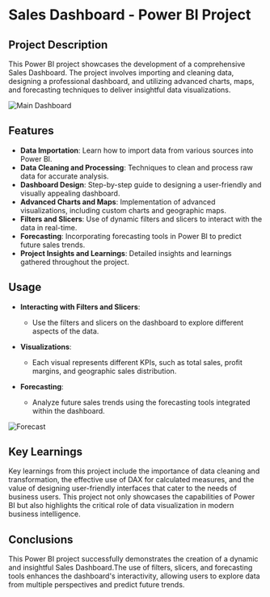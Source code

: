 # **Sales Dashboard - Power BI Project**

## **Project Description**
This Power BI project showcases the development of a comprehensive Sales Dashboard. The project involves importing and cleaning data, designing a professional dashboard, and utilizing advanced charts, maps, and forecasting techniques to deliver insightful data visualizations.


![Main Dashboard](https://github.com/user-attachments/assets/9f819064-ec95-40d2-b13e-d020c6e92d83)

## **Features**
- **Data Importation**: Learn how to import data from various sources into Power BI.
- **Data Cleaning and Processing**: Techniques to clean and process raw data for accurate analysis.
- **Dashboard Design**: Step-by-step guide to designing a user-friendly and visually appealing dashboard.
- **Advanced Charts and Maps**: Implementation of advanced visualizations, including custom charts and geographic maps.
- **Filters and Slicers**: Use of dynamic filters and slicers to interact with the data in real-time.
- **Forecasting**: Incorporating forecasting tools in Power BI to predict future sales trends.
- **Project Insights and Learnings**: Detailed insights and learnings gathered throughout the project.

 ## **Usage**
- **Interacting with Filters and Slicers**:
  - Use the filters and slicers on the dashboard to explore different aspects of the data.
  
- **Visualizations**:
  - Each visual represents different KPIs, such as total sales, profit margins, and geographic sales distribution.
  
- **Forecasting**:
  - Analyze future sales trends using the forecasting tools integrated within the dashboard.
    
![Forecast](https://github.com/user-attachments/assets/e366332b-bd7d-4ad4-8847-1e0e8d8bfece)


## **Key Learnings**

Key learnings from this project include the importance of data cleaning and transformation, the effective use of DAX for calculated measures, and the value of designing user-friendly interfaces that cater to the needs of business users. This project not only showcases the capabilities of Power BI but also highlights the critical role of data visualization in modern business intelligence.

## **Conclusions**

This Power BI project successfully demonstrates the creation of a dynamic and insightful Sales Dashboard.The use of filters, slicers, and forecasting tools enhances the dashboard's interactivity, allowing users to explore data from multiple perspectives and predict future trends.
